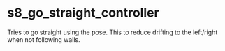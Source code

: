 s8_go_straight_controller
===========================

Tries to go straight using the pose. This to reduce drifting to the left/right when not following walls.
